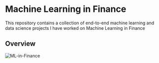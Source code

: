 # Machine Learning in Finance

This repository contains a collection of end-to-end machine learning and data science projects I have worked on Machine Learning in Finance

## Overview

![ML-in-Finance](https://github.com/user-attachments/assets/87148c4d-21c7-418c-bdca-d78ab8882996)
